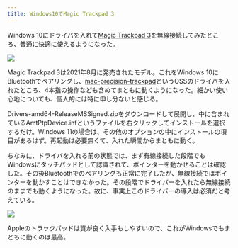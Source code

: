 ```yaml
---
title: Windows10でMagic Trackpad 3
---
```

Windows 10にドライバを入れて[Magic Trackpad 3](https://www.amazon.co.jp/dp/B09BTT6FJ9)を無線接続してみたところ、普通に快適に使えるようになった。

![](https://lh4.googleusercontent.com/I5IQ1YYKwVv1vXdiX91vhg7ZEV2qMjdxn3riT-eDCWycLLZ7OoIZd6Eav4NTYHJbIi92XXg4a3mMLgDEBuhWQNThxQ_Bw05Z8db_yQIL_kqyRzv8h_hNiKK72nXU-WN3D2dSIkFzeW9-oelyyuDaSurFEvI2JR1Dpa4dZ2-hjaLEFNvFM4cV8D1BGpg4jw)

Magic Trackpad 3は2021年8月に発売されたモデル。これをWindows 10にBluetoothでペアリングし、[mac-precision-trackpad](https://github.com/imbushuo/mac-precision-touchpad)というOSSのドライバを入れたところ、4本指の操作なども含めてまともに動くようになった。細かい使い心地についても、個人的には特に申し分ないと感じる。

Drivers-amd64-ReleaseMSSigned.zipをダウンロードして展開し、中に含まれているAmtPtpDevice.infというファイルを右クリックしてインストールを選択するだけ。Windows 11の場合は、その他のオプションの中にインストールの項目があるはず。再起動は必要無くて、入れた瞬間からまともに動く。

ちなみに、ドライバを入れる前の状態では、まず有線接続した段階でもWindowsにタッチパッドとして認識されて、ポインターを動かせることは確認した。その後Bluetoothでのペアリングも正常に完了したが、無線接続ではポインターを動かすことはできなかった。その段階でドライバーを入れたら無線接続のままでも動くようになった。故に、事実上このドライバーの導入は必須だと考えている。

![](https://lh6.googleusercontent.com/eRFX7c--QEi_sUe2dnDZ5qFUD6gscHW62EfCz1GUtpKYddKd8r7sfXGgvn1adTrot0umJcoJUeKhguZ17Jw1Puqap9yOJP3xBj42hSz8GkqI8Z9-8g0dGPI3Qo27LexG3mioB_yGD-OdcsLBBGEn43mnkqr9ekgFIvY2QpTlgCNoXwgoXrM4bxIHi_Zxpw)

Appleのトラックパッドは質が良く入手もしやすいので、これがWindowsでもまともに動くのは最高。
